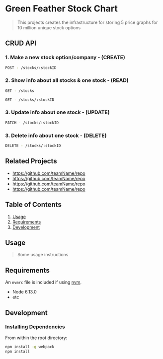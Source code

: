 # Green Feather Stock Chart

> This projects creates the infrastructure for storing 5 price graphs for 10 million unique stock options

## CRUD API
  
  ### 1. Make a new stock option/company - (CREATE)

  ```sh
  POST - /stocks/:stockID
  ```

  ### 2. Show info about all stocks & one stock - (READ)

  ```sh
  GET - /stocks
  ```
  
  ```sh
  GET - /stocks/:stockID
  ```

  ### 3. Update info about one stock - (UPDATE)
  
  ```sh
  PATCH - /stocks/:stockID
  ```
  
  ### 3. Delete info about one stock - (DELETE)
  
  ```sh
  DELETE - /stocks/:stockID
  ```

## Related Projects

  - https://github.com/teamName/repo
  - https://github.com/teamName/repo
  - https://github.com/teamName/repo
  - https://github.com/teamName/repo

## Table of Contents

1. [Usage](#Usage)
1. [Requirements](#requirements)
1. [Development](#development)

## Usage

> Some usage instructions

## Requirements

An `nvmrc` file is included if using [nvm](https://github.com/creationix/nvm).

- Node 6.13.0
- etc

## Development

### Installing Dependencies

From within the root directory:

```sh
npm install -g webpack
npm install
```

